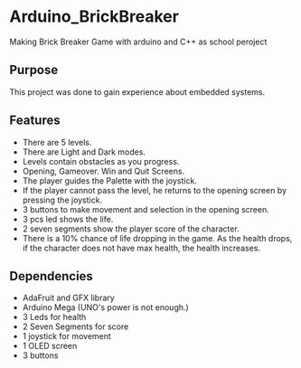 # Arduino_BrickBreaker
Making Brick Breaker Game with arduino and C++ as school peroject
## Purpose
This project was done to gain experience about embedded systems.
## Features
* There are 5 levels.
* There are Light and Dark modes.
* Levels contain obstacles as you progress.
* Opening, Gameover. Win and Quit Screens.
* The player guides the Palette with the joystick.
* If the player cannot pass the level, he returns to the opening screen by pressing the joystick.
* 3 buttons to make movement and selection in the opening screen. 
* 3 pcs led shows the life. 
* 2 seven segments show the player score of the character.
* There is a 10% chance of life dropping in the game. As the health drops, if the character does not have max health, the health increases. 
## Dependencies
* AdaFruit and GFX library
* Arduino Mega (UNO's power is not enough.)
* 3 Leds for health
* 2 Seven Segments for score
* 1 joystick for movement
* 1 OLED screen
* 3 buttons
